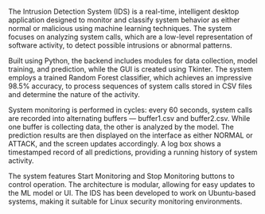 The Intrusion Detection System (IDS) is a real-time, intelligent desktop application designed to monitor and classify system behavior as either normal or malicious using machine learning techniques. The system focuses on analyzing system calls, which are a low-level representation of software activity, to detect possible intrusions or abnormal patterns.

Built using Python, the backend includes modules for data collection, model training, and prediction, while the GUI is created using Tkinter. The system employs a trained Random Forest classifier, which achieves an impressive 98.5% accuracy, to process sequences of system calls stored in CSV files and determine the nature of the activity.

System monitoring is performed in cycles: every 60 seconds, system calls are recorded into alternating buffers — buffer1.csv and buffer2.csv. While one buffer is collecting data, the other is analyzed by the model. The prediction results are then displayed on the interface as either NORMAL or ATTACK, and the screen updates accordingly. A log box shows a timestamped record of all predictions, providing a running history of system activity.

The system features Start Monitoring and Stop Monitoring buttons to control operation. The architecture is modular, allowing for easy updates to the ML model or UI. The IDS has been developed to work on Ubuntu-based systems, making it suitable for Linux security monitoring environments.
